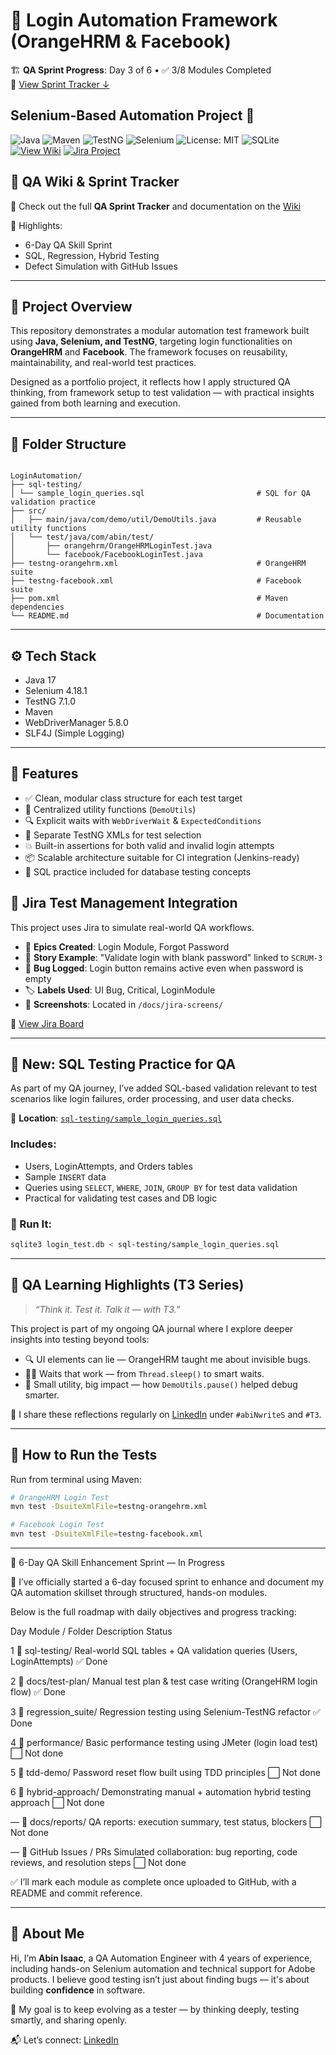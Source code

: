 # 🔐 Login Automation Framework (OrangeHRM & Facebook)

🏗️ **QA Sprint Progress**: Day 3 of 6 • ✅ 3/8 Modules Completed  
📌 [View Sprint Tracker ↓](#-6-day-qa-skill-enhancement-sprint--in-progress)


## Selenium-Based Automation Project 🚀

![Java](https://img.shields.io/badge/Java-ED8B00?style=for-the-badge&logo=java&logoColor=white)
![Maven](https://img.shields.io/badge/Maven-C71A36?style=for-the-badge&logo=apache-maven&logoColor=white)
![TestNG](https://img.shields.io/badge/TestNG-FF6347?style=for-the-badge&logo=testng&logoColor=white)
![Selenium](https://img.shields.io/badge/Selenium-43B02A?style=for-the-badge&logo=selenium&logoColor=white)
![License: MIT](https://img.shields.io/badge/License-MIT-blue.svg?style=for-the-badge)
![SQLite](https://img.shields.io/badge/SQLite-07405E?style=for-the-badge&logo=sqlite&logoColor=white) 
[![View Wiki](https://img.shields.io/badge/View-Wiki-blue?style=for-the-badge)](https://github.com/Abin-Isaac/LoginAutomation/wiki)
[![Jira Project](https://img.shields.io/badge/Jira-LoginAutomation-blue)](https://abinisaac111.atlassian.net/jira/your-work)



## 🧠 QA Wiki & Sprint Tracker

📘 Check out the full **QA Sprint Tracker** and documentation on the [Wiki](https://github.com/Abin-Isaac/LoginAutomation/wiki)

🚀 Highlights:
- 6-Day QA Skill Sprint
- SQL, Regression, Hybrid Testing
- Defect Simulation with GitHub Issues

---

## 📌 Project Overview

This repository demonstrates a modular automation test framework built using **Java, Selenium, and TestNG**, targeting login functionalities on **OrangeHRM** and **Facebook**. The framework focuses on reusability, maintainability, and real-world test practices.

Designed as a portfolio project, it reflects how I apply structured QA thinking, from framework setup to test validation — with practical insights gained from both learning and execution.

---

## 📁 Folder Structure

```

LoginAutomation/
├── sql-testing/
│ └── sample_login_queries.sql                         # SQL for QA validation practice
├── src/
│   ├── main/java/com/demo/util/DemoUtils.java         # Reusable utility functions
│   └── test/java/com/abin/test/
│       ├── orangehrm/OrangeHRMLoginTest.java
│       └── facebook/FacebookLoginTest.java
├── testng-orangehrm.xml                               # OrangeHRM suite
├── testng-facebook.xml                                # Facebook suite
├── pom.xml                                            # Maven dependencies
└── README.md                                          # Documentation

````

---

## ⚙️ Tech Stack

- Java 17
- Selenium 4.18.1
- TestNG 7.1.0
- Maven
- WebDriverManager 5.8.0
- SLF4J (Simple Logging)

---

## 🧪 Features

- ✅ Clean, modular class structure for each test target
- 🔁 Centralized utility functions (`DemoUtils`)
- 🔍 Explicit waits with `WebDriverWait` & `ExpectedConditions`
- 📄 Separate TestNG XMLs for test selection
- 💥 Built-in assertions for both valid and invalid login attempts
- 📦 Scalable architecture suitable for CI integration (Jenkins-ready)
- 📄 SQL practice included for database testing concepts

## 🧪 Jira Test Management Integration

This project uses Jira to simulate real-world QA workflows.

- 🔖 **Epics Created**: Login Module, Forgot Password
- 🧾 **Story Example**: "Validate login with blank password" linked to `SCRUM-3`
- 🐞 **Bug Logged**: Login button remains active even when password is empty
- 🏷️ **Labels Used**: UI Bug, Critical, LoginModule
- 📸 **Screenshots**: Located in `/docs/jira-screens/`

🔗 [View Jira Board](https://abinisaac111.atlassian.net/jira/your-work)

---

## 🧠 New: SQL Testing Practice for QA

As part of my QA journey, I’ve added SQL-based validation relevant to test scenarios like login failures, order processing, and user data checks.

📄 **Location**: [`sql-testing/sample_login_queries.sql`](sql-testing/sample_login_queries.sql)

### Includes:
- Users, LoginAttempts, and Orders tables
- Sample `INSERT` data
- Queries using `SELECT`, `WHERE`, `JOIN`, `GROUP BY` for test data validation
- Practical for validating test cases and DB logic

### 🔧 Run It:
```bash
sqlite3 login_test.db < sql-testing/sample_login_queries.sql
```
---

## 🧠 QA Learning Highlights (T3 Series)
> _“Think it. Test it. Talk it — with T3.”_

This project is part of my ongoing QA journal where I explore deeper insights into testing beyond tools:

- 🔍 UI elements can lie — OrangeHRM taught me about invisible bugs.
- 🧘‍♂️ Waits that work — from `Thread.sleep()` to smart waits.
- 🧩 Small utility, big impact — how `DemoUtils.pause()` helped debug smarter.

📝 I share these reflections regularly on [LinkedIn](https://www.linkedin.com/in/abin-isaac) under `#abiNwriteS` and `#T3`.

---

## 🚀 How to Run the Tests

Run from terminal using Maven:

```bash
# OrangeHRM Login Test
mvn test -DsuiteXmlFile=testng-orangehrm.xml

# Facebook Login Test
mvn test -DsuiteXmlFile=testng-facebook.xml
````

---
🏁 6-Day QA Skill Enhancement Sprint — In Progress

🚀 I’ve officially started a 6-day focused sprint to enhance and document my QA automation skillset through structured, hands-on modules.

Below is the full roadmap with daily objectives and progress tracking:

Day	Module / Folder	Description	Status

1	📂 sql-testing/	Real-world SQL tables + QA validation queries (Users, LoginAttempts)	✅ Done

2	📂 docs/test-plan/	Manual test plan & test case writing (OrangeHRM login flow)	✅ Done

3	📂 regression_suite/	Regression testing using Selenium-TestNG refactor	✅ Done

4	📂 performance/	Basic performance testing using JMeter (login load test)	⬜ Not done

5	📂 tdd-demo/	Password reset flow built using TDD principles	⬜ Not done

6	📂 hybrid-approach/	Demonstrating manual + automation hybrid testing approach	⬜ Not done

—	📂 docs/reports/	QA reports: execution summary, test status, blockers	⬜ Not done

—	🔧 GitHub Issues / PRs	Simulated collaboration: bug reporting, code reviews, and resolution steps	⬜ Not done

✅ I’ll mark each module as complete once uploaded to GitHub, with a README and commit reference.

---

## 👤 About Me

Hi, I’m **Abin Isaac**, a QA Automation Engineer with 4 years of experience, including hands-on Selenium automation and technical support for Adobe products. I believe good testing isn’t just about finding bugs — it's about building **confidence** in software.

🎯 My goal is to keep evolving as a tester — by thinking deeply, testing smartly, and sharing openly.

📬 Let’s connect: [LinkedIn](https://www.linkedin.com/in/abin-isaac)
